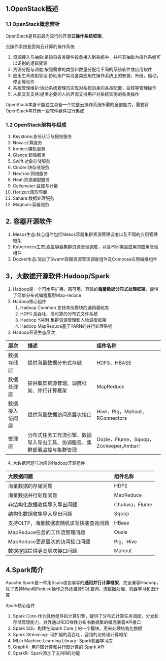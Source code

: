 ## 1.OpenStack概述

### 1.1 OpenStack概念辨析
OpenStack是目前最为流行的开源**云操作系统框架**。

云操作系统是面向云计算的操作系统

1. 资源接入与抽象:是指将各类硬件设备接入到系统中，并将其抽象为操作系统可以识别的逻辑资源
2. 资源分配与调度:按照需求的类型和数量分配给不同的系统软件或应用软件
3. 应用生命周期管理:协助用户实现各类应用在操作系统上的安装，升级，启动，停止等动作
4. 系统管理维护:协助系统管理员实现对系统自身的各类配置，监控等管理操作
5. 人机交互支持:提供必要的人机界面支持用户对系统实施的各类操作

OpenStack本身不能独立具备一个完整云操作系统所需的全部能力，需要将OpenStack与其他一些软件组件进行集成

### 1.2 OpenStack架构与组成
1. Keystone:身份认证与授权服务
2. Nova:计算服务
3. Ironice:裸机服务
4. Glance:镜像服务
5. Swift:对象存储服务
6. Cinder:块存储服务
7. Neutron:网络服务
8. Heat:资源编配服务
9. Ceilometer:监控与计量
10. Horizon:图形界面
11. Sahara:数据处理服务
12. Magnum:容器服务

## 2. 容器开源软件
1. Mesos生态:核心组件包括Mesos容器集群资源管理调度以及不同的应用管理框架
2. Kubernetes生态:涵盖容器集群资源管理调度，以及不同类型应用的应用管理组件
3. Docker生态:瑞出了Swarm容器资源管理调度组件及Compose应用编排组件

## 3，大数据开源软件:Hadoop/Spark
1. Hadoop是一个可水平扩展、高可用、容错的**海量数据分布式处理框架**，提供了简单分布式编程模型Map-reduce
2. Hadoop核心组件
    1. Hadoop Common 支持其他模块的通用基础库
    2. HDFS 高吞吐、高可靠的分布式文件系统
    3. Hadoop YARN 集群资源管理和人物调度框架
    4. Hadoop MapReduce基于YARN的并行处理系统
3. Hadoop开源生态层次

| 层次      |     描述 | 组件名称
| :-------- | :--------| :------ 
| 数据存储层|  提供海量数据分布式存储| HDFS，HBASE
| 数据处理层|  提供集群资源管理、调度框架、并行计算框架| MapReduce
| 数据接入访问层|  提供海量数据访问高层次接口| Hive，Pig，Mahout，RConnectors
| 管理层|  分布式任务工作流引擎、数据导入导出工具、协调服务、集群部署监控与集群管理| Oozie，Flume，Sqoop，Zookeeper,Ambari

4. 大数据问题与对应的Hadoop开源组件

| 大数据问题      |     组件名称 
| :-------- | :--------
| 海量数据的存储问题|  HDFS
| 海量数据并行处理问题|  MaoReduce
| 非结构化数据收集导入导出问题|  Chukwa，Flume
| 结构化数据收集导入导出问题| Sqoop
| 支持OLTP，海量数据表随机读写快速查询问题| HBase
| MapReduce任务的工作流管理问题| Oozie
| MapReduce更高层次的访问接口问题| Pig，Hive
| 数据挖掘提供更高层次接口问题| Mahout

## 4.Spark简介
Apache Spark是一种用Scala语言编写的**通用并行计算框架**，完全兼容Hadoop，除了支持Map和Reduce操作之外还自持SQL查询，流数据处理，机器学习和图计算

Spark核心组件
1. Spark Core-作为其他组件的计算引擎，提供了分布式计算任务调度，分发和存储管理能力，对外通过RDD弹性分布书数据集的概念暴露API接口
2. Spark SQL- 构建在Spark Core上的一个模块，用来处理结构化数据
3. Spark Streaming- 可扩展的高吞吐，容错的流处理计算框架
4. MLib Machine Learning Library- Spark机器学习库
5. GraphX- 用户图计算和并行图计算的 Spark API
6. SparkR- Spark添加了支持R的功能
